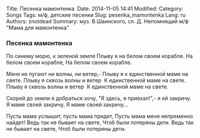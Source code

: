 Title: Песенка мамонтенка 
Date: 2014-11-05 14:41
Modified: 
Category: Songs
Tags: м/ф, детские песенки
Slug: pesenka_mamontenka
Lang: ru
Authors: znotdead
Summary: муз. В.Шаинского, сл. Д. Непомнящий м/ф "Мама для мамонтенка" 

### Песенка мамонтенка 

По синему морю, к зеленой земле
Плыву я на белом своем корабле.
На белом своем корабле,
На белом своем корабле.

Меня не пугают ни волны, ни ветер,-
Плыву я к единственной маме на свете.
Плыву я сквозь волны и ветер 
К единственной маме на свете.
Плыву я сквозь волны и ветер 
К единственной маме на свете.

Скорей до земли я добраться хочу,
"Я здесь, я приехал!",- я ей закричу.
Я маме своей закричу,
Я маме своей закричу...

Пусть мама услышит, пусть мама придет,
Пусть мама меня непременно найдет!
Ведь так не бывает на свете,
Чтоб были потеряны дети.
Ведь так не бывает на свете,
Чтоб были потеряны дети.